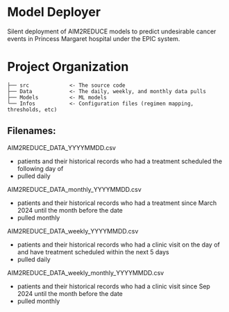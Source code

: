 # Model Deployer

Silent deployment of AIM2REDUCE models to predict undesirable cancer events in Princess Margaret hospital under the EPIC system.

# Project Organization
```
├── src             <- The source code
├── Data            <- The daily, weekly, and monthly data pulls
├── Models          <- ML models
└── Infos           <- Configuration files (regimen mapping, thresholds, etc)
```

## Filenames:
AIM2REDUCE_DATA_YYYYMMDD.csv
- patients and their historical records who had a treatment scheduled the following day of
- pulled daily

AIM2REDUCE_DATA_monthly_YYYYMMDD.csv 
- patients and their historical records who had a treatment since March 2024 until the month before the date
- pulled monthly

AIM2REDUCE_DATA_weekly_YYYYMMDD.csv
- patients and their historical records who had a clinic visit on the day of and have treatment scheduled within the next 5 days
- pulled daily

AIM2REDUCE_DATA_weekly_monthly_YYYYMMDD.csv
- patients and their historical records who had a clinic visit since Sep 2024 until the month before the date
- pulled monthly
